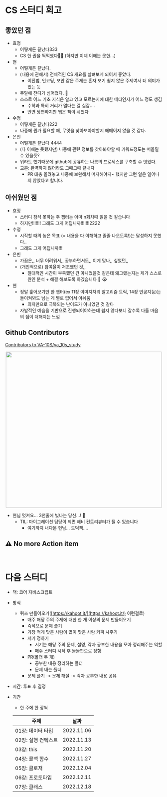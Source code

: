 # CS 스터디 회고

## 좋았던 점

- 효정
  - 어떻게든 끝났다333
  - CS 한 권을 찍먹했다👍🏻 (하지만 이제 이해는 못한…)
- 현
  - 어떻게든 끝났다.
  - (내용에 관해서) 전체적인 CS 개요를 살펴보게 되어서 좋았다.
    - 이진법, 인코딩, 보안 같은 주제는 혼자 보기 쉽지 않은 주제여서 더 의미가 있는 듯
  - 주말에 잔디가 심어졌다. 🌱
  - 스스로 어느 기초 지식은 알고 있고 모르는지에 대한 메타인지가 어느 정도 생김
    - 수학과 특히 거리가 멀다는 걸 실감….
    - 반면 당연하지만 웹은 책이 쉬웠다
- 수정
  - 어떻게든 끝났다222
  - 나중에 뭔가 필요할 때, 무엇을 찾아보아야할지 헤메이지 않을 것 같다.
- 은빈
  - 어떻게든 끝났다 4444
  - (다 이해는 못했지만) 나중에 관련 정보를 찾아봐야할 때 키워드정도는 떠올릴 수 있을듯?
  - 뭐라도 했기때문에 github에 공유하는 나름의 프로세스를 구축할 수 잇었다.
  - 교훈: 완벽하지 않더라도 그때그때 끝내자
    - PR 대충 올려놓고 나중에 보완해서 머지해야지~ 했지만 그런 일은 일어나지 않았다고 합니다.

## 아쉬웠던 점

- 효정
  - 스터디 참석 못하는 주 챕터는 아마 n회차때 읽을 것 같습니다
  - 하지만!!!!!!! 그래도 그게 어딥니까!!!!!!!2222
- 수정
  - 시작할 때의 높은 목표 (= 내용을 다 이해하고 줄줄 나오도록!)는 달성하지 못했다..
  - 그래도 그게 어딥니까!!!
- 은빈
  - 가끔은,, 너무 어려워서,, 공부하면서도,, 이게 맞나,, 싶었던,,
  - (개인적으로) 참여율이 저조했던 것,,
    - 절대적인 시간이 부족했던 건 아니었을것 같은데 왜그랬는지는 제가 스스로 원인 분석 + 해결 해보도록 하겠습니다 💪 😭
- 현
  - 정말 훑어보기만 한 챕터(ex 11장 이미지처리 알고리즘 트릭, 14장 인공지능)는 돌이켜봐도 남는 게 별로 없어서 아쉬움
    - 의지만으로 극복되는 난이도가 아니었던 것 같다
  - 자발적인 예습을 기반으로 진행되어야하는데 쉽지 않다보니 갈수록 다들 마음의 짐이 더해지는 느낌

## Github Contributors

[Contributors to VA-10S/va_10s_study](https://github.com/VA-10S/va_10s_study/graphs/contributors)

<center><img src="https://user-images.githubusercontent.com/43979066/198871229-bb5fcfc1-087c-469c-887d-5c808a7f6c45.png" width="500px"></center>

- 현님 멋져요… 3천줄에 빛나는 당신…! 👑
  - TIL: 마이그레이션 담당이 되면 헤비 컨트리뷰터가 될 수 있습니다
    - 여기까지 내다본 현님… 도덕책….

## ⚠️ No more Action item

<br/>

# 다음 스터디

- 책: 코어 자바스크립트
- 방식
  - 퀴즈 만들어오기([https://kahoot.it/](https://kahoot.it/) 이런걸로)
    - 매주 해당 주의 주제에 대한 한 개 이상의 문제 만들어오기
    - 즉석으로 문제 풀기
    - 가장 적게 맞춘 사람이 많이 맞춘 사람 커피 사주기
    - 서기 정하기
      - 서기는 해당 주의 문제, 설명, 각자 공부한 내용을 모아 정리해주는 역할
      - 매주 스터디 시작 후 돌돌판으로 정함
    - PR(폴더 두 개)
      - 공부한 내용 정리하는 폴더
      - 문제 내는 폴더
    - 문제 풀기 -> 문제 해설 -> 각자 공부한 내용 공유
- 시간: 투표 후 결정
- 기간

  - 한 주에 한 장씩

  | 주제                | 날짜       |
  | ------------------- | ---------- |
  | 01장: 데이터 타입   | 2022.11.06 |
  | 02장: 실행 컨텍스트 | 2022.11.13 |
  | 03장: this          | 2022.11.20 |
  | 04장: 콜백 함수     | 2022.11.27 |
  | 05장: 클로저        | 2022.12.04 |
  | 06장: 프로토타입    | 2022.12.11 |
  | 07장: 클래스        | 2022.12.18 |
